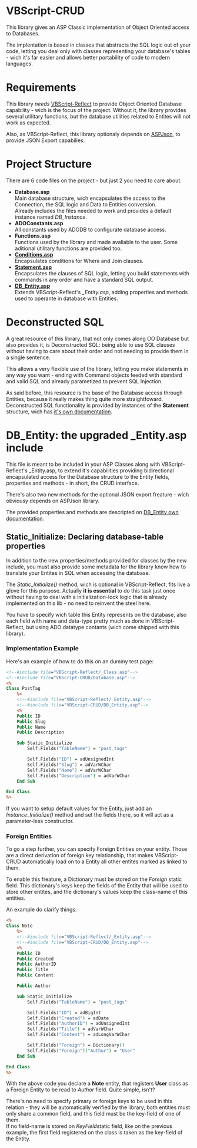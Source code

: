 # VBScript-CRUD

This library gives an ASP Classic implementation of Object Oriented access to Databases.

The implentation is based in classes that abstracts the SQL logic out of your code, letting you deal only with classes representing your database's tables - wich it's far easier and allows better portability of code to modern languages.

# Requirements

This library *needs* [VBScript-Reflect](https://github.com/the-linck/VBScript-Reflect) to provide Object Oriented Database capability - wich is the focus of the project. Without it, the library provides several utilitary functions, but the database utilities related to Entites will not work as expected.

Also, as VBScript-Reflect, this library optionaly depends on [ASPJson](https://github.com/rcdmk/aspJSON), to provide JSON Export capabilies.

# Project Structure

There are 6 code files on the project - but just 2 you need to care about.

* **Database.asp**  
    Main database structure, wich encapsulates the access to the Connection, the SQL logic and Data to Entities conversion.  
    Already includes the files needed to work and provides a default instance named *DB_Instance*.
* **ADOConstants.asp**  
    All constants used by ADODB to configurate database access.
* **Functions.asp**  
    Functions used by the library and made avaliable to the user. Some aditional utilitary functions are provided too.
* **[Conditions.asp](docs/Conditions.md)**  
    Encapsulates conditions for Where and Join clauses.
* [**Statement.asp**](docs/Statement.md)  
    Encapsulates the clauses of SQL logic, letting you build statements with commands in any order and have a standard SQL output.
* [**DB_Entity.asp**](docs/DB_Entity.md)  
    Extends VBScript-Reflect's *_Entity.asp*, adding properties and methods used to operante in database with Entities.

# Deconstructed SQL

A great resource of this library, that not only comes along OO Database but also provides it, is Deconstructed SQL: being able to use SQL clauses without having to care about their order and not needing to provide them in a single sentence.

This allows a very flexible use of the library, letting you make statements in any way you want - ending with Command objects feeded with standard and valid SQL and already parametized to prevent SQL Injection.


As said before, this resource is the base of the Database access through Entities, because it really makes thing quite more straightfoward.
Deconstructed SQL functionality is provided by instances of the **Statement** structure, wich has [it's own documentation](docs/Statement.md).



# DB_Entity: the upgraded _Entity.asp include

This file is meant to be included in your ASP Classes along with VBScript-Reflect's _Entity.asp, to extend it's capabilities providing bidirectional encapsulated access for the Database structure to the Entity fields, properties and methods - in short, the CRUD interface.

There's also two new methods for the optional JSON export freature - wich obviousy depends on ASPJson library.

The provided properties and methods are descripted on [DB_Entity own documentation](docs/DB_Entity.md).



## Static_Initialize: Declaring database-table properties

In addition to the new properties/methods provided for classes by the new include, you must also provide some metadata for the library know how to translate your Entites in SQL when accessing the database.

The *Static_Initialize()* method, wich is optional in VBScript-Reflect, fits live a glove for this purpose. Actually **it is essential** to do this task just once without having to deal with a initialization-lock logic that is already implemented on this lib - no need to reinvent the steel here.

You have to specify wich table this Entity represents on the database, also each field with name and data-type pretty much as done in VBScript-Reflect, but using ADO datatype contants (wich come shipped with this library).



### Implementation Example

Here's an example of how to do this on an dummy test page:

```ASP
<!--#include file="VBScript-Reflect/_Class.asp"-->
<!--#include file="VBScript-CRUD/Database.asp"-->
<%
Class PostTag
    %>
    <!--#include file="VBScript-Reflect/_Entity.asp"-->
    <!--#include file="VBScript-CRUD/DB_Entity.asp"-->
    <%
    Public ID
    Public Slug
    Public Name
    Public Description

    Sub Static_Initialize
        Self.Fields("TableName") = "post_tags"

        Self.Fields("ID") = adUnsignedInt
        Self.Fields("Slug") = adVarWChar
        Self.Fields("Name") = adVarWChar
        Self.Fields("Description") = adVarWChar
    End Sub

End Class
%>
```

If you want to setup default values for the Entity, just add an *Instance_Initialize()* method and set the fields there, so it will act as a parameter-less constructor.

### Foreign Entities

To go a step further, you can specify Foreign Entities on your entity. Those are  a direct derivation of foreign key relationship, that makes VBScript-CRUD automatically load on to a Entity all other entites marked as linked to them.

To enable this freature, a Dictionary must be stored on the *Foreign* static field. This dictionary's keys keep the fields of the Entity that will be used to store other entites, and the dictionary's values keep the class-name of this entities.

An example do clarify things:

```ASP
<%
Class Note
    %>
    <!--#include file="VBScript-Reflect/_Entity.asp"-->
    <!--#include file="VBScript-CRUD/DB_Entity.asp"-->
    <%
    Public ID
    Public Created
    Public AuthorID
    Public Title
    Public Content

    Public Author

    Sub Static_Initialize
        Self.Fields("TableName") = "post_tags"

        Self.Fields("ID") = adBigInt
        Self.Fields("Created") = adDate
        Self.Fields("AuthorID") = adUnsignedInt
        Self.Fields("Title") = adVarWChar
        Self.Fields("Content") = adLongVarWChar

        Self.Fields("Foreign") = Dictionary()
        Self.Fields("Foreign")("Author") = "User"
    End Sub

End Class
%>
```

With the above code you declare a **Note** entity, that registers **User** class as a Foreign Entity to be read to *Author* field. Quite simple, isn't?

There's no need to specify primary or foreign keys to be used in this relation - they will be automatically verified by the library, both entities must only share a common field, and this field must be the key-field of one of them.  
If no field-name is stored on *KeyField*static field, like on the previous example, the first field registered on the class is taken as the key-field of the Entity.
